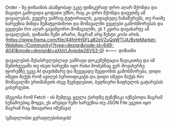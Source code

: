 Order - ზე დიზაინის ასაწყობად უკვე ფიზიკურად დრო აღარ მქონდა და მაგიტო გამოვიდა ცოტათი უშნო, რაც კი დრო მქონდა დავუთმე ამ დავალებას, ვუყურე უამრავ ტუტორიალს, გადავხედე ჩანაწერებს, თუ რაიმე ხარვეზია მინდა შემატყობინოთ და მომავალში ვეცდები გამოსწორებას  და ვეცდები რო აღარ გავიმეორო მომავალში, ეს 1 კვირა დავახარჯე ამ დავალებას, დიზაინი ჩემი არარი, მაგრამ არც ზუსტი კოპი არის.
 (https://www.figma.com/file/44fnHHSFLaB2eVZuQqWTUA/ByteMarket-WebApp-(Community)?type=design&node-id=649-4041&mode=design&t=aXbVLAyjpdw26VS3-0) <--- დიზაინი

 დავალების შესასრულებლად უამრავი დოკუმენტაცია წავიკითხე და იმ შემთხვევაში თუ ისეთ ხარვეზი იყო რისი მოძებნაც ვერ მოვახერხე ფორუმზე უკვე AI დავიხმარე და შევეცადე შეცდომის გამოსწორება, დიდი იმედი მაქვს რომ ავიღებ სერთიფიკატს და დიდი იმედი მაქვს რო მომავალში ერთმანეთს ისევ შევხვდებით, ბედნიერი ზაფხულის გატარებას გისურვებთ.

 (მეგონა რომ Fetch - ის შემდეგ ყველა ქარდზე ტენქნიკა იქნებოდა მაგრამ სუნამოებიც მოყვა, ეს არვიცი ჩემი ხარვეზია თუ JSON File ეგეთი იყო მაგრამ რაც მთავარია იმუშავა)

 !გმადლობთ ყურადღებისთვის!
